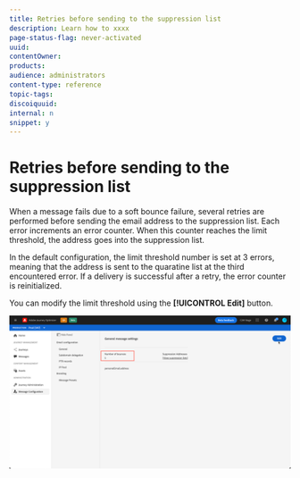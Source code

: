 ```yaml
---
title: Retries before sending to the suppression list
description: Learn how to xxxx
page-status-flag: never-activated
uuid: 
contentOwner:
products:
audience: administrators
content-type: reference
topic-tags: 
discoiquuid:
internal: n
snippet: y
---
```


# Retries before sending to the suppression list

When a message fails due to a soft bounce failure, several retries are performed before sending the email address to the suppression list. Each error increments an error counter. When this counter reaches the limit threshold, the address goes into the suppression list.

In the default configuration, the limit threshold number is set at 3 errors, meaning that the address is sent to the quaratine list at the third encountered error. If a delivery is successful after a retry, the error counter is reinitialized.

You can modify the limit threshold using the **[!UICONTROL Edit]** button.

![](../assets/retries-edition.png)
